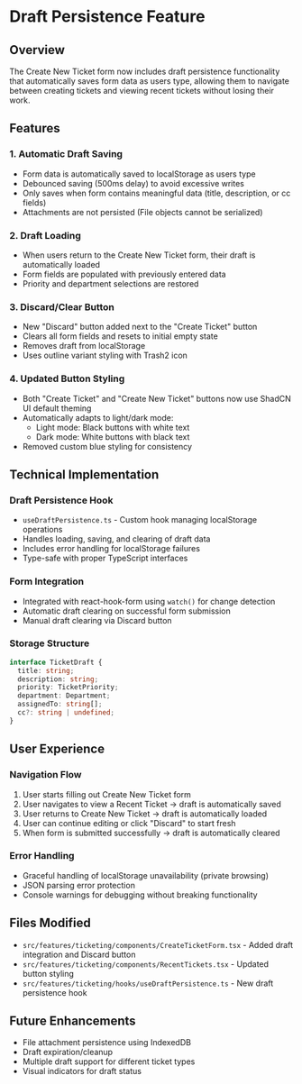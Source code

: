 # Draft Persistence Feature

## Overview

The Create New Ticket form now includes draft persistence functionality that automatically saves form data as users type, allowing them to navigate between creating tickets and viewing recent tickets without losing their work.

## Features

### 1. Automatic Draft Saving
- Form data is automatically saved to localStorage as users type
- Debounced saving (500ms delay) to avoid excessive writes
- Only saves when form contains meaningful data (title, description, or cc fields)
- Attachments are not persisted (File objects cannot be serialized)

### 2. Draft Loading
- When users return to the Create New Ticket form, their draft is automatically loaded
- Form fields are populated with previously entered data
- Priority and department selections are restored

### 3. Discard/Clear Button
- New "Discard" button added next to the "Create Ticket" button
- Clears all form fields and resets to initial empty state
- Removes draft from localStorage
- Uses outline variant styling with Trash2 icon

### 4. Updated Button Styling
- Both "Create Ticket" and "Create New Ticket" buttons now use ShadCN UI default theming
- Automatically adapts to light/dark mode:
  - Light mode: Black buttons with white text
  - Dark mode: White buttons with black text
- Removed custom blue styling for consistency

## Technical Implementation

### Draft Persistence Hook
- `useDraftPersistence.ts` - Custom hook managing localStorage operations
- Handles loading, saving, and clearing of draft data
- Includes error handling for localStorage failures
- Type-safe with proper TypeScript interfaces

### Form Integration
- Integrated with react-hook-form using `watch()` for change detection
- Automatic draft clearing on successful form submission
- Manual draft clearing via Discard button

### Storage Structure
```typescript
interface TicketDraft {
  title: string;
  description: string;
  priority: TicketPriority;
  department: Department;
  assignedTo: string[];
  cc?: string | undefined;
}
```

## User Experience

### Navigation Flow
1. User starts filling out Create New Ticket form
2. User navigates to view a Recent Ticket → draft is automatically saved
3. User returns to Create New Ticket → draft is automatically loaded
4. User can continue editing or click "Discard" to start fresh
5. When form is submitted successfully → draft is automatically cleared

### Error Handling
- Graceful handling of localStorage unavailability (private browsing)
- JSON parsing error protection
- Console warnings for debugging without breaking functionality

## Files Modified

- `src/features/ticketing/components/CreateTicketForm.tsx` - Added draft integration and Discard button
- `src/features/ticketing/components/RecentTickets.tsx` - Updated button styling
- `src/features/ticketing/hooks/useDraftPersistence.ts` - New draft persistence hook

## Future Enhancements

- File attachment persistence using IndexedDB
- Draft expiration/cleanup
- Multiple draft support for different ticket types
- Visual indicators for draft status
